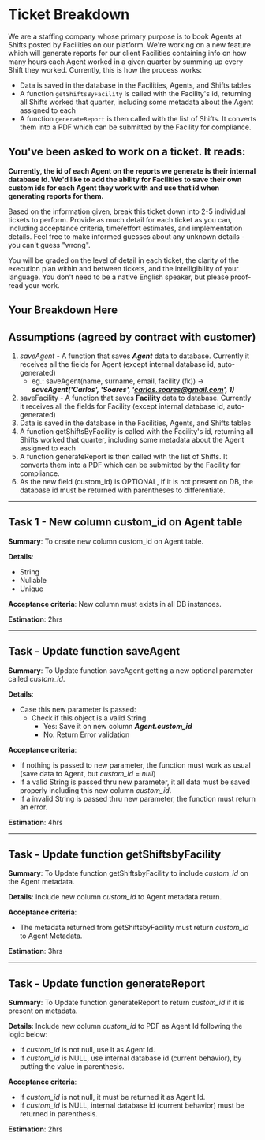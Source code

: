 # Ticket Breakdown

We are a staffing company whose primary purpose is to book Agents at Shifts posted by Facilities on our platform. We're working on a new feature which will generate reports for our client Facilities containing info on how many hours each Agent worked in a given quarter by summing up every Shift they worked. Currently, this is how the process works:

- Data is saved in the database in the Facilities, Agents, and Shifts tables
- A function `getShiftsByFacility` is called with the Facility's id, returning all Shifts worked that quarter, including some metadata about the Agent assigned to each
- A function `generateReport` is then called with the list of Shifts. It converts them into a PDF which can be submitted by the Facility for compliance.

## You've been asked to work on a ticket. It reads:

**Currently, the id of each Agent on the reports we generate is their internal database id. We'd like to add the ability for Facilities to save their own custom ids for each Agent they work with and use that id when generating reports for them.**

Based on the information given, break this ticket down into 2-5 individual tickets to perform. Provide as much detail for each ticket as you can, including acceptance criteria, time/effort estimates, and implementation details. Feel free to make informed guesses about any unknown details - you can't guess "wrong".

You will be graded on the level of detail in each ticket, the clarity of the execution plan within and between tickets, and the intelligibility of your language. You don't need to be a native English speaker, but please proof-read your work.

## Your Breakdown Here

## Assumptions (agreed by contract with customer)

1.  _saveAgent_ - A function that saves _**Agent**_ data to database. Currently it receives all the fields for Agent (except internal database id, auto-generated)
    - eg.: saveAgent(name, surname, email, facility (fk)) → _**saveAgent('Carlos', 'Soares', 'carlos.soares@gmail.com', 1)**_
2.  saveFacility - A function that saves **Facility** data to database. Currently it receives all the fields for Facility (except internal database id, auto-generated)
3.  Data is saved in the database in the Facilities, Agents, and Shifts tables
4.  A function getShiftsByFacility is called with the Facility's id, returning all Shifts worked that quarter, including some metadata about the Agent assigned to each
5.  A function generateReport is then called with the list of Shifts. It converts them into a PDF which can be submitted by the Facility for compliance.
6.  As the new field (custom_id) is OPTIONAL, if it is not present on DB, the database id must be returned with parentheses to differentiate.

---

## Task 1 - New column custom_id on Agent table

**Summary**: To create new column custom_id on Agent table.

**Details**:

- String
- Nullable
- Unique

**Acceptance criteria**: New column must exists in all DB instances.

**Estimation**: 2hrs

---

## Task - Update function saveAgent

**Summary**: To Update function saveAgent getting a new optional parameter called _custom_id_.

**Details**:

- Case this new parameter is passed:
  - Check if this object is a valid String.
    - Yes: Save it on new column _**Agent.custom_id**_
    - No: Return Error validation

**Acceptance criteria**:

- If nothing is passed to new parameter, the function must work as usual (save data to Agent, but _custom_id_ = _null_)
- If a valid String is passed thru new parameter, it all data must be saved properly including this new column _custom_id_.
- If a invalid String is passed thru new parameter, the function must return an error.

**Estimation**: 4hrs

---

## Task - Update function getShiftsbyFacility

**Summary**: To Update function getShiftsbyFacility to include _custom_id_ on the Agent metadata.

**Details**: Include new column _custom_id_ to Agent metadata return.

**Acceptance criteria**:

- The metadata returned from getShiftsbyFacility must return _custom_id_ to Agent Metadata.

**Estimation**: 3hrs

---

## Task - Update function generateReport

**Summary**: To Update function generateReport to return _custom_id_ if it is present on metadata.

**Details**: Include new column _custom_id_ to PDF as Agent Id following the logic below:

- If _custom_id_ is not null, use it as Agent Id.
- If _custom_id_ is NULL, use internal database id (current behavior), by putting the value in parenthesis.

**Acceptance criteria**:

- If _custom_id_ is not null, it must be returned it as Agent Id.
- If _custom_id_ is NULL, internal database id (current behavior) must be returned in parenthesis.

**Estimation**: 2hrs
